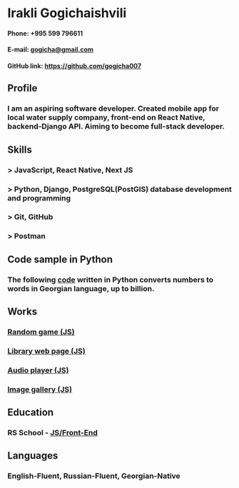 # Irakli Gogichaishvili
#### Phone: +995 599 796611
#### E-mail: gogicha@gmail.com
#### GitHub link: https://github.com/gogicha007

## Profile
### I am an aspiring software developer. Created mobile app for local water supply company, front-end on React Native, backend-Django API. Aiming to become full-stack developer. 

## Skills 
### > JavaScript, React Native, Next JS
### > Python, Django, PostgreSQL(PostGIS) database development and programming
### > Git, GitHub
### > Postman

## Code sample in Python
### The following [code](https://github.com/gogicha007/Numwords_KA/blob/main/Numwords_KA.py) written in Python converts numbers to words in Georgian language, up to billion.

## Works
### [Random game (JS)](https://rolling-scopes-school.github.io/gogicha007-JSFEPRESCHOOL2023Q2/random-game/) 
### [Library web page (JS)](https://rolling-scopes-school.github.io/gogicha007-JSFEPRESCHOOL2023Q2/library/)
### [Audio player (JS)](https://rolling-scopes-school.github.io/gogicha007-JSFEPRESCHOOL2023Q2/audio-player/)
### [Image gallery (JS)](https://rolling-scopes-school.github.io/gogicha007-JSFEPRESCHOOL2023Q2/image-gallery/)

## Education
### RS School - [JS/Front-End](https://rs.school/js/)

## Languages
### English-Fluent, Russian-Fluent, Georgian-Native